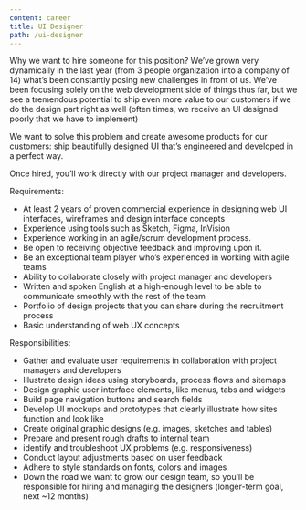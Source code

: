 ```yaml
---
content: career
title: UI Designer
path: /ui-designer
---
```


Why we want to hire someone for this position?
We’ve grown very dynamically in the last year (from 3 people organization into a company of 14) what’s been constantly posing new challenges in front of us. We’ve been focusing solely on the web development side of things thus far, but we see a tremendous potential to ship even more value to our customers if we do the design part right as well (often times, we receive an UI designed poorly that we have to implement)

We want to solve this problem and create awesome products for our customers: ship beautifully designed UI that’s engineered and developed in a perfect way.

Once hired, you’ll work directly with our project manager and developers.

Requirements:

- At least 2 years of proven commercial experience in designing web UI interfaces, wireframes and design interface concepts
- Experience using tools such as Sketch, Figma, InVision
- Experience working in an agile/scrum development process.
- Be open to receiving objective feedback and improving upon it.
- Be an exceptional team player who’s experienced in working with agile teams
- Ability to collaborate closely with project manager and developers
- Written and spoken English at a high-enough level to be able to communicate smoothly with the rest of the team
- Portfolio of design projects that you can share during the recruitment process
- Basic understanding of web UX concepts

Responsibilities:

- Gather and evaluate user requirements in collaboration with project managers and developers
- Illustrate design ideas using storyboards, process flows and sitemaps
- Design graphic user interface elements, like menus, tabs and widgets
- Build page navigation buttons and search fields
- Develop UI mockups and prototypes that clearly illustrate how sites function and look like
- Create original graphic designs (e.g. images, sketches and tables)
- Prepare and present rough drafts to internal team
- identify and troubleshoot UX problems (e.g. responsiveness)
- Conduct layout adjustments based on user feedback
- Adhere to style standards on fonts, colors and images
- Down the road we want to grow our design team, so you’ll be responsible for hiring and managing the designers (longer-term goal, next ~12 months)
